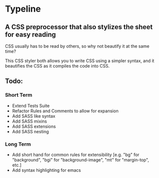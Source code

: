# Typeline

## A CSS preprocessor that also stylizes the sheet for easy reading

CSS usually has to be read by others, so why not beautify it at the same time?

This CSS styler both allows you to write CSS using a simpler syntax, and it beautifies the CSS as it compiles the code into CSS.


## Todo:

### Short Term

* Extend Tests Suite
* Refactor Rules and Comments to allow for expansion
* Add SASS like syntax
* Add SASS mixins
* Add SASS extensions
* Add SASS nesting

### Long Term

* Add short hand for common rules for extensibility [e.g. "bg" for "background", "bgi" for "background-image", "mt" for "margin-top", etc.]
* Add syntax highlighting for emacs